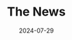 ---
title: The News
fulltitle: The News
date: 2024-07-29
tags:
- 2024
characters:
- tzipora
- cobian
categories:
- comics
keywords:
- 2024
rgb: 210, 96, 93
url: /stories/the-news/
image: /images/fullres/the-news.jpg
caption: Saturday morning. [[Cobian]] doesn't care about the news.
---